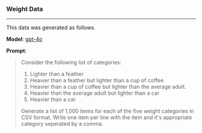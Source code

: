 ### Weight Data

______________________________________________________________________

This data was generated as follows.

**Model**: [gpt-4o](https://platform.openai.com/docs/models#gpt-4o)

**Prompt**:

<blockquote>

Consider the following list of categories:

1. Lighter than a feather
1. Heavier than a feather but lighter than a cup of coffee
1. Heavier than a cup of coffee but lighter than the average adult.
1. Heavier than the average adult but lighter than a car
1. Heavier than a car

Generate a list of 1,000 items for each of the five weight categories in CSV format. Write one item per line with the item and it's appropriate category seperated by a comma.

</blockquote>
